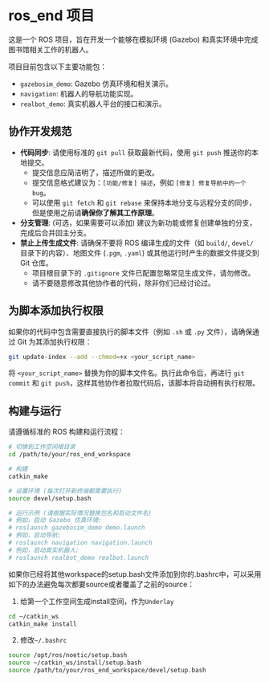 # ros_end 项目

这是一个 ROS 项目，旨在开发一个能够在模拟环境 (Gazebo) 和真实环境中完成图书馆相关工作的机器人。

项目目前包含以下主要功能包：

*   `gazebosim_demo`: Gazebo 仿真环境和相关演示。
*   `navigation`: 机器人的导航功能实现。
*   `realbot_demo`: 真实机器人平台的接口和演示。

## 协作开发规范

*   **代码同步**: 请使用标准的 `git pull` 获取最新代码，使用 `git push` 推送你的本地提交。
    *   提交信息应简洁明了，描述所做的更改。
    *   提交信息格式建议为：`[功能/修复] 描述`，例如 `[修复] 修复导航中的一个bug`。
    *   可以使用 `git fetch` 和 `git rebase` 来保持本地分支与远程分支的同步，但是使用之前请**确保你了解其工作原理**。
*   **分支管理**: (可选，如果需要可以添加) 建议为新功能或修复创建单独的分支，完成后合并回主分支。
*   **禁止上传生成文件**: 请确保不要将 ROS 编译生成的文件（如 `build/`, `devel/` 目录下的内容）、地图文件 (`.pgm`, `.yaml`) 或其他运行时产生的数据文件提交到 Git 仓库。
    *   项目根目录下的 `.gitignore` 文件已配置忽略常见生成文件，请勿修改。
    *   请不要随意修改其他协作者的代码，除非你们已经讨论过。

## 为脚本添加执行权限

如果你的代码中包含需要直接执行的脚本文件（例如 `.sh` 或 `.py` 文件），请确保通过 Git 为其添加执行权限：

```bash
git update-index --add --chmod=+x <your_script_name>
```

将 `<your_script_name>` 替换为你的脚本文件名。执行此命令后，再进行 `git commit` 和 `git push`，这样其他协作者拉取代码后，该脚本将自动拥有执行权限。

## 构建与运行

请遵循标准的 ROS 构建和运行流程：

```bash
# 切换到工作空间根目录
cd /path/to/your/ros_end_workspace 

# 构建
catkin_make

# 设置环境 (每次打开新终端都需要执行)
source devel/setup.bash

# 运行示例 (请根据实际情况替换包名和启动文件名)
# 例如，启动 Gazebo 仿真环境:
# roslaunch gazebosim_demo demo.launch 
# 例如，启动导航:
# roslaunch navigation navigation.launch
# 例如，启动真实机器人:
# roslaunch realbot_demo realbot.launch
```

如果你已经将其他workspace的setup.bash文件添加到你的.bashrc中，可以采用如下的办法避免每次都要source或者覆盖了之前的source：
1. 给第一个工作空间生成install空间，作为`Underlay`
```bash
cd ~/catkin_ws
catkin_make install
```

2. 修改`~/.bashrc`
```bash
source /opt/ros/noetic/setup.bash
source ~/catkin_ws/install/setup.bash
source /path/to/your/ros_end_workspace/devel/setup.bash
```